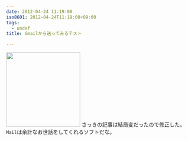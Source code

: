 ```yaml
---
date: 2012-04-24 11:19:08
iso8601: 2012-04-24T11:19:08+09:00
tags:
  - undef
title: Gmailから送ってみるテスト

---
```


<a href="https://www.nqou.net/images/2012-04-23%2015.42.25_1335233973972.jpg"><img src="https://www.nqou.net/images/2012-04-23%2015.42.25_1335233973972.jpg" width="200" /></a>
さっきの記事は結局変だったので修正した。
`Mail`は余計なお世話をしてくれるソフトだな。
    	